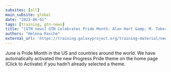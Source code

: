 ```yaml
---
subsites: [all]
main_subsite: global
date: "2023-06-01"
tags: [training, gtn-news]
title: "[GTN news] GTN Celebrates Pride Month: Alan Hart &amp; M. Tuberculosis"
authors: "Helena Rasche"
external_url: 'https://training.galaxyproject.org/training-material/news/2023/06/01/hart.html'
---
```


June is Pride Month in the US and countries around the world. We have automatically activated the new Progress Pride theme on the home page (Click to Activate) if you hadn’t already selected a theme.

